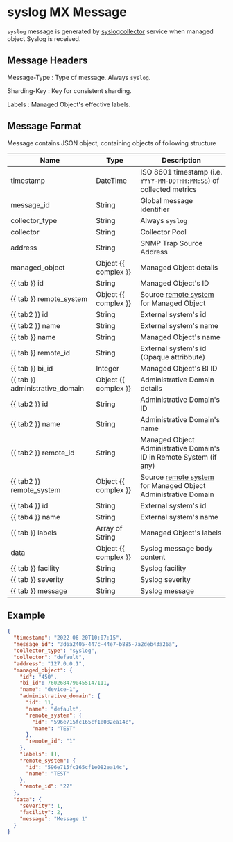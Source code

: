 # syslog MX Message

`syslog` message is generated by [syslogcollector](../../../services-reference/syslogcollector.md)
service when managed object Syslog is received.

## Message Headers

Message-Type
: Type of message. Always `syslog`.

Sharding-Key
: Key for consistent sharding.

Labels
: Managed Object's effective labels.

## Message Format

Message contains JSON object, containing objects of following structure

| Name                            | Type                 | Description                                                                                         |
| ------------------------------- | -------------------- | --------------------------------------------------------------------------------------------------- |
| timestamp                       | DateTime             | ISO 8601 timestamp (i.e. `YYYY-MM-DDTHH:MM:SS`) of collected metrics                                |
| message_id                      | String               | Global message identifier                                                                           |
| collector_type                  | String               | Always `syslog`                                                                                     |
| collector                       | String               | Collector Pool                                                                                      |
| address                         | String               | SNMP Trap Source Address                                                                            |
| managed_object                  | Object {{ complex }} | Managed Object details                                                                              |
| {{ tab }} id                    | String               | Managed Object's ID                                                                                 |
| {{ tab }} remote_system         | Object {{ complex }} | Source [remote system](../concepts/remote-system/index.md) for Managed Object                       |
| {{ tab2 }} id                   | String               | External system's id                                                                                |
| {{ tab2 }} name                 | String               | External system's name                                                                              |
| {{ tab }} name                  | String               | Managed Object's name                                                                               |
| {{ tab }} remote_id             | String               | External system's id (Opaque attribbute)                                                            |
| {{ tab }} bi_id                 | Integer              | Managed Object's BI ID                                                                              |
| {{ tab }} administrative_domain | Object {{ complex }} | Administrative Domain details                                                                       |
| {{ tab2 }} id                   | String               | Administrative Domain's ID                                                                          |
| {{ tab2 }} name                 | String               | Administrative Domain's name                                                                        |
| {{ tab2 }} remote_id            | String               | Managed Object Administrative Domain's ID in Remote System (if any)                                 |
| {{ tab2 }} remote_system        | Object {{ complex }} | Source [remote system](../concepts/remote-system/index.md) for Managed Object Administrative Domain |
| {{ tab4 }} id                   | String               | External system's id                                                                                |
| {{ tab4 }} name                 | String               | External system's name                                                                              |
| {{ tab }} labels                | Array of String      | Managed Object's labels                                                                             |
| data                            | Object {{ complex }} | Syslog message body content                                                                         |
| {{ tab }} facility              | String               | Syslog facility                                                                                     |
| {{ tab }} severity              | String               | Syslog severity                                                                                     |
| {{ tab }} message               | String               | Syslog message                                                                                      |

## Example

```json
{
  "timestamp": "2022-06-20T10:07:15",
  "message_id": "3d6a2405-447c-44e7-b885-7a2deb43a26a",
  "collector_type": "syslog",
  "collector": "default",
  "address": "127.0.0.1",
  "managed_object": {
    "id": "450",
    "bi_id": 7602684790455147111,
    "name": "device-1",
    "administrative_domain": {
      "id": 11,
      "name": "default",
      "remote_system": {
        "id": "596e715fc165cf1e082ea14c",
        "name": "TEST"
      },
      "remote_id": "1"
    },
    "labels": [],
    "remote_system": {
      "id": "596e715fc165cf1e082ea14c",
      "name": "TEST"
    },
    "remote_id": "22"
  },
  "data": {
    "severity": 1,
    "facility": 2,
    "message": "Message 1"
  }
}
```